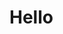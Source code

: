 # Hello


<div class="flex flex-wrap -mx-1">
    <LinkPanel 
    title="Dashboard"
    icon="https://images.articulate.com/f:jpg,b:fff,s:cover,w:340/rise/courses/1IBRlUUhuhvn2WIXcLc4kvj_7OVs--AX/wRa7CTkDEhJq_lIt.jpg"
    subtitle=" The Esper Console Homepage that provides comprehensive information about your fleet of Android devices."
     link="/dashboard/" 
     footer="9 lessons · Mar 18,2022"
      />
    <LinkPanel 
    title="Provisioning methods"
    icon="https://images.articulate.com/f:jpg,b:fff,s:cover,w:340/rise/courses/1IBRlUUhuhvn2WIXcLc4kvj_7OVs--AX/wRa7CTkDEhJq_lIt.jpg"
    subtitle="Various methods you could use to enroll devices to Esper platform."
     link="/provisioning-methods/" 
     footer="9 lessons · Mar 18,2022"
      />
      <LinkPanel 
    title="Provisioning Templates"
    icon="https://images.articulate.com/f:jpg,b:fff,s:cover,w:340/rise/courses/1IBRlUUhuhvn2WIXcLc4kvj_7OVs--AX/wRa7CTkDEhJq_lIt.jpg"
    subtitle="Learn about enrolling multiple devices with a specific configuration here."
     link="/provisioning-template/" 
     footer="9 lessons · Mar 18,2022"
      />
      <LinkPanel 
    title="Apps"
    icon="https://images.articulate.com/f:jpg,b:fff,s:cover,w:340/rise/courses/1IBRlUUhuhvn2WIXcLc4kvj_7OVs--AX/wRa7CTkDEhJq_lIt.jpg"
    subtitle="Learn about managing Enterprise and Google Play Store Applications here."
     link="/apps/" 
     footer="9 lessons · Mar 18,2022"
      />
</div>
